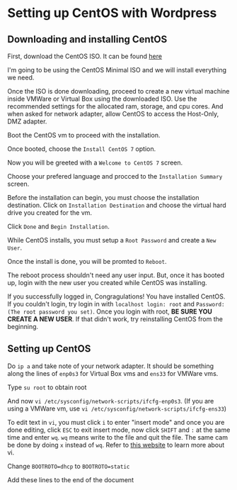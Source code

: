 # Setting up CentOS with Wordpress
## Downloading and installing CentOS 

First, download the CentOS ISO. It can be found [here](https://www.centos.org/download/)

I'm going to be using the CentOS Minimal ISO and we will install everything we need.

Once the ISO is done downloading, proceed to create a new virtual machine inside VMWare
or Virtual Box using the downloaded ISO. Use the recommended settings for the allocated ram, storage, and cpu cores.
And when asked for network adapter, allow CentOS to access the Host-Only, DMZ adapter.

Boot the CentOS vm to proceed with the installation.

Once booted, choose the `Install CentOS 7` option.

Now you will be greeted with a `Welcome to CentOS 7` screen.

Choose your prefered language and procced to the `Installation Summary` screen.

Before the installation can begin, you must choose the installation destination. Click on `Installation Destination` and choose the virtual 
hard drive you created for the vm.

Click `Done` and `Begin Installation`.

While CentOS installs, you must setup a `Root Password` and create a `New User`.

Once the install is done, you will be promted to `Reboot`.

The reboot process shouldn't need any user input. But, once it has booted up, login with the new user you created while CentOS was installing.

If you successfully logged in, Congragulations! You have installed CentOS. If you couldn't login, try login in with `localhost login: root`
and `Password: (The root password you set)`. Once you login with root, **BE SURE YOU CREATE A NEW USER**. If that didn't work, try reinstalling CentOS from the beginning.

## Setting up CentOS

Do `ip a` and take note of your network adapter. It should be something along the lines of `enp0s3` for Virtual Box vms and `ens33` for 
VMWare vms.

Type `su root` to obtain root

And now `vi /etc/sysconfig/network-scripts/ifcfg-enp0s3`. (If you are using a VMWare vm, use `vi /etc/sysconfig/network-scripts/ifcfg-ens33`)

To edit text in `vi`, you must click `i` to enter "insert mode" and once you are done editing, click `ESC` to exit insert mode, now click `SHIFT` and `:` at the same time and enter `wq`. `wq` means write to the file and quit the file. The same cam be done by doing `x` instead of `wq`. Refer to [this website](https://www.cs.colostate.edu/helpdocs/vi.html) to learn more about vi.

Change `BOOTROTO=dhcp` to `BOOTROTO=static`

Add these lines to the end of the document
